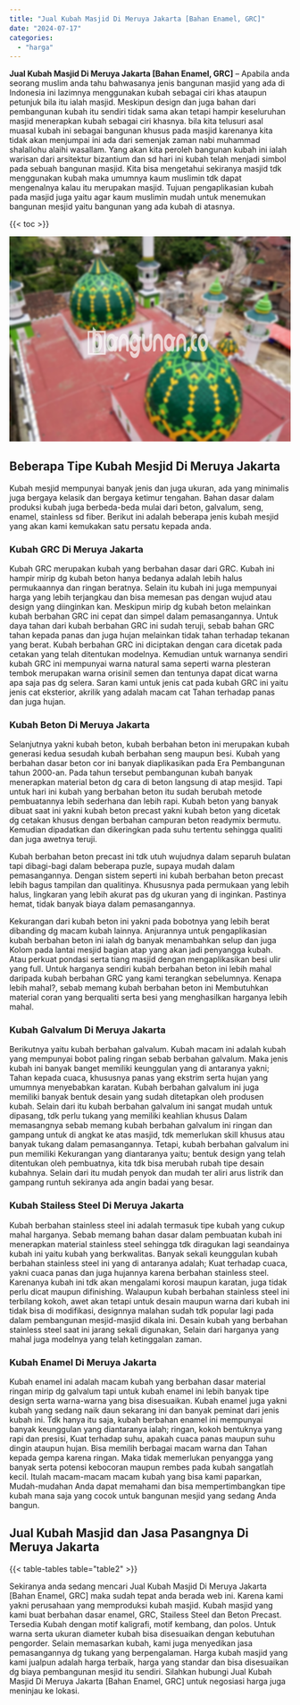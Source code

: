 ```yaml
---
title: "Jual Kubah Masjid Di Meruya Jakarta [Bahan Enamel, GRC]"
date: "2024-07-17"
categories: 
  - "harga"
---
```


**Jual Kubah Masjid Di Meruya Jakarta \[Bahan Enamel, GRC\]** – Apabila anda seorang muslim anda tahu bahwasanya jenis bangunan masjid yang ada di Indonesia ini lazimnya menggunakan kubah sebagai ciri khas ataupun petunjuk bila itu ialah masjid. Meskipun design dan juga bahan dari pembangunan kubah itu sendiri tidak sama akan tetapi hampir keseluruhan masjid menerapkan kubah sebagai ciri khasnya. bila kita telusuri asal muasal kubah ini sebagai bangunan khusus pada masjid karenanya kita tidak akan menjumpai ini ada dari semenjak zaman nabi muhammad shalallohu alaihi wasallam. Yang akan kita peroleh bangunan kubah ini ialah warisan dari arsitektur bizantium dan sd hari ini kubah telah menjadi simbol pada sebuah bangunan masjid. Kita bisa mengetahui sekiranya masjid tdk menggunakan kubah maka umumnya kaum muslimin tdk dapat mengenalnya kalau itu merupakan masjid. Tujuan pengaplikasian kubah pada masjid juga yaitu agar kaum muslimin mudah untuk menemukan bangunan mesjid yaitu bangunan yang ada kubah di atasnya.

{{< toc >}}

![Jual Kubah Masjid Di Meruya Jakarta [Bahan Enamel, GRC]](/images/jual-kubah-masjid-28.png)

## Beberapa Tipe Kubah Mesjid Di Meruya Jakarta

Kubah mesjid mempunyai banyak jenis dan juga ukuran, ada yang minimalis juga bergaya kelasik dan bergaya ketimur tengahan. Bahan dasar dalam produksi kubah juga berbeda-beda mulai dari beton, galvalum, seng, enamel, stainless sd fiber. Berikut ini adalah beberapa jenis kubah mesjid yang akan kami kemukakan satu persatu kepada anda.

### Kubah GRC Di Meruya Jakarta

Kubah GRC merupakan kubah yang berbahan dasar dari GRC. Kubah ini hampir mirip dg kubah beton hanya bedanya adalah lebih halus permukaannya dan ringan beratnya. Selain itu kubah ini juga mempunyai harga yang lebih terjangkau dan bisa memesan pas dengan wujud atau design yang diinginkan kan. Meskipun mirip dg kubah beton melainkan kubah berbahan GRC ini cepat dan simpel dalam pemasangannya. Untuk daya tahan dari kubah berbahan GRC ini sudah teruji, sebab bahan GRC tahan kepada panas dan juga hujan melainkan tidak tahan terhadap tekanan yang berat. Kubah berbahan GRC ini diciptakan dengan cara dicetak pada cetakan yang telah ditentukan modelnya. Kemudian untuk warnanya sendiri kubah GRC ini mempunyai warna natural sama seperti warna plesteran tembok merupakan warna orisinil semen dan tentunya dapat dicat warna apa saja pas dg selera. Saran kami untuk jenis cat pada kubah GRC ini yaitu jenis cat eksterior, akrilik yang adalah macam cat Tahan terhadap panas dan juga hujan.

### Kubah Beton Di Meruya Jakarta

Selanjutnya yakni kubah beton, kubah berbahan beton ini merupakan kubah generasi kedua sesudah kubah berbahan seng maupun besi. Kubah yang berbahan dasar beton cor ini banyak diaplikasikan pada Era Pembangunan tahun 2000-an. Pada tahun tersebut pembangunan kubah banyak menerapkan material beton dg cara di beton langsung di atap mesjid. Tapi untuk hari ini kubah yang berbahan beton itu sudah berubah metode pembuatannya lebih sederhana dan lebih rapi. Kubah beton yang banyak dibuat saat ini yakni kubah beton precast yakni kubah beton yang dicetak dg cetakan khusus dengan berbahan campuran beton readymix bermutu. Kemudian dipadatkan dan dikeringkan pada suhu tertentu sehingga qualiti dan juga awetnya teruji.

Kubah berbahan beton precast ini tdk utuh wujudnya dalam separuh bulatan tapi dibagi-bagi dalam beberapa puzle, supaya mudah dalam pemasangannya. Dengan sistem seperti ini kubah berbahan beton precast lebih bagus tampilan dan qualitinya. Khususnya pada permukaan yang lebih halus, lingkaran yang lebih akurat pas dg ukuran yang di inginkan. Pastinya hemat, tidak banyak biaya dalam pemasangannya.

Kekurangan dari kubah beton ini yakni pada bobotnya yang lebih berat dibanding dg macam kubah lainnya. Anjurannya untuk pengaplikasian kubah berbahan beton ini ialah dg banyak menambahkan selup dan juga Kolom pada lantai mesjid bagian atap yang akan jadi penyangga kubah. Atau perkuat pondasi serta tiang masjid dengan mengaplikasikan besi ulir yang full. Untuk harganya sendiri kubah berbahan beton ini lebih mahal daripada kubah berbahan GRC yang kami terangkan sebelumnya. Kenapa lebih mahal?, sebab memang kubah berbahan beton ini Membutuhkan material coran yang berqualiti serta besi yang menghasilkan harganya lebih mahal.

### Kubah Galvalum Di Meruya Jakarta

Berikutnya yaitu kubah berbahan galvalum. Kubah macam ini adalah kubah yang mempunyai bobot paling ringan sebab berbahan galvalum. Maka jenis kubah ini banyak banget memiliki keunggulan yang di antaranya yakni; Tahan kepada cuaca, khususnya panas yang ekstrim serta hujan yang umumnya menyebabkan karatan. Kubah berbahan galvalum ini juga memiliki banyak bentuk desain yang sudah ditetapkan oleh produsen kubah. Selain dari itu kubah berbahan galvalum ini sangat mudah untuk dipasang, tdk perlu tukang yang memiliki keahlian khusus Dalam memasangnya sebab memang kubah berbahan galvalum ini ringan dan gampang untuk di angkat ke atas masjid, tdk memerlukan skill khusus atau banyak tukang dalam pemasangannya. Tetapi, kubah berbahan galvalum ini pun memiliki Kekurangan yang diantaranya yaitu; bentuk design yang telah ditentukan oleh pembuatnya, kita tdk bisa merubah rubah tipe desain kubahnya. Selain dari itu mudah penyok dan mudah ter aliri arus listrik dan gampang runtuh sekiranya ada angin badai yang besar.

### Kubah Stailess Steel Di Meruya Jakarta

Kubah berbahan stainless steel ini adalah termasuk tipe kubah yang cukup mahal harganya. Sebab memang bahan dasar dalam pembuatan kubah ini menerapkan material stainless steel sehingga tdk diragukan lagi seandainya kubah ini yaitu kubah yang berkwalitas. Banyak sekali keunggulan kubah berbahan stainless steel ini yang di antaranya adalah; Kuat terhadap cuaca, yakni cuaca panas dan juga hujannya karena berbahan stainless steel. Karenanya kubah ini tdk akan mengalami korosi maupun karatan, juga tidak perlu dicat maupun difinishing. Walaupun kubah berbahan stainless steel ini terbilang kokoh, awet akan tetapi untuk desain maupun warna dari kubah ini tidak bisa di modifikasi, designnya malahan sudah tdk popular lagi pada dalam pembangunan mesjid-masjid dikala ini. Desain kubah yang berbahan stainless steel saat ini jarang sekali digunakan, Selain dari harganya yang mahal juga modelnya yang telah ketinggalan zaman.

### Kubah Enamel Di Meruya Jakarta

Kubah enamel ini adalah macam kubah yang berbahan dasar material ringan mirip dg galvalum tapi untuk kubah enamel ini lebih banyak tipe design serta warna-warna yang bisa disesuaikan. Kubah enamel juga yakni kubah yang sedang naik daun sekarang ini dan banyak peminat dari jenis kubah ini. Tdk hanya itu saja, kubah berbahan enamel ini mempunyai banyak keunggulan yang diantaranya ialah; ringan, kokoh bentuknya yang rapi dan presisi, Kuat terhadap suhu, apakah cuaca panas maupun suhu dingin ataupun hujan. Bisa memilih berbagai macam warna dan Tahan kepada gempa karena ringan. Maka tidak memerlukan penyangga yang banyak serta potensi kebocoran maupun rembes pada kubah sangatlah kecil. Itulah macam-macam macam kubah yang bisa kami paparkan, Mudah-mudahan Anda dapat memahami dan bisa mempertimbangkan tipe kubah mana saja yang cocok untuk bangunan mesjid yang sedang Anda bangun.

## Jual Kubah Masjid dan Jasa Pasangnya Di Meruya Jakarta

{{< table-tables table="table2" >}}

Sekiranya anda sedang mencari Jual Kubah Masjid Di Meruya Jakarta \[Bahan Enamel, GRC\] maka sudah tepat anda berada web ini. Karena kami yakni perusahaan yang memproduksi kubah masjid. Kubah masjid yang kami buat berbahan dasar enamel, GRC, Stailess Steel dan Beton Precast. Tersedia Kubah dengan motif kaligrafi, motif kembang, dan polos. Untuk warna serta ukuran diameter kubah bisa disesuaikan dengan kebutuhan pengorder. Selain memasarkan kubah, kami juga menyedikan jasa pemasangannya dg tukang yang berpengalaman. Harga kubah masjid yang kami jualpun adalah harga terbaik, harga yang standar dan bisa disesuaikan dg biaya pembangunan mesjid itu sendiri. Silahkan hubungi Jual Kubah Masjid Di Meruya Jakarta \[Bahan Enamel, GRC\] untuk negosiasi harga juga meninjau ke lokasi.

